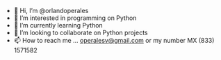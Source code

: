- 👋 Hi, I’m @orlandoperales
- 👀 I’m interested in programming on Python
- 🌱 I’m currently learning Python
- 💞️ I’m looking to collaborate on Python projects
- 📫 How to reach me ... operalesv@gmail.com  or my number MX (833) 1571582

<!---
orlandoperales/orlandoperales is a ✨ special ✨ repository because its `README.md` (this file) appears on your GitHub profile.
You can click the Preview link to take a look at your changes.
--->
